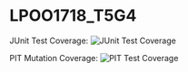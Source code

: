 # LPOO1718_T5G4

JUnit Test Coverage:
![JUnit Test Coverage](https://i.imgur.com/6I5054S.png)

PIT Mutation Coverage:
![PIT Test Coverage](https://i.imgur.com/xr1iH8m.png)
